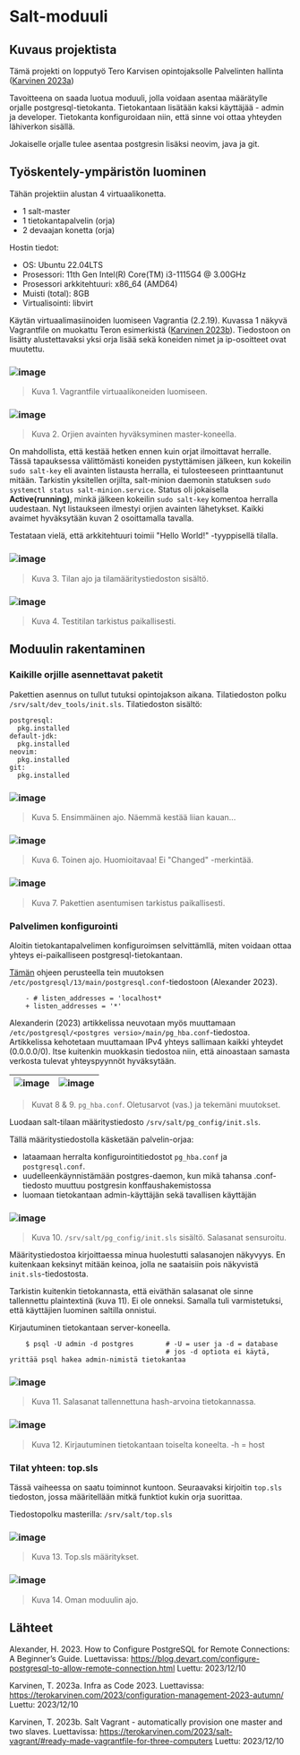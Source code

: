 # Salt-moduuli

## Kuvaus projektista

Tämä projekti on lopputyö Tero Karvisen opintojaksolle Palvelinten hallinta ([Karvinen 2023a](https://terokarvinen.com/2023/configuration-management-2023-autumn/))

Tavoitteena on saada luotua moduuli, jolla voidaan asentaa määrätylle orjalle postgresql-tietokanta. Tietokantaan lisätään kaksi käyttäjää - admin ja developer.
Tietokanta konfiguroidaan niin, että sinne voi ottaa yhteyden lähiverkon sisällä.

Jokaiselle orjalle tulee asentaa postgresin lisäksi neovim, java ja git.

## Työskentely-ympäristön luominen

Tähän projektiin alustan 4 virtuaalikonetta. 

- 1 salt-master
- 1 tietokantapalvelin (orja)
- 2 devaajan konetta (orja)

Hostin tiedot:

- OS: Ubuntu 22.04LTS
- Prosessori: 11th Gen Intel(R) Core(TM) i3-1115G4 @ 3.00GHz
- Prosessori arkkitehtuuri: x86_64 (AMD64)
- Muisti (total): 8GB
- Virtualisointi: libvirt

Käytän virtuaalimasiinoiden luomiseen Vagrantia (2.2.19). Kuvassa 1 näkyvä Vagrantfile on muokattu Teron esimerkistä ([Karvinen 2023b](https://terokarvinen.com/2023/salt-vagrant/#ready-made-vagrantfile-for-three-computers)). Tiedostoon on lisätty alustettavaksi yksi orja lisää sekä koneiden nimet ja ip-osoitteet ovat muutettu.

### ![image](https://github.com/RenneJ/hh-palvelinten-hallinta/assets/97522117/285c9529-276d-4519-90f4-f13596b39627)

> Kuva 1. Vagrantfile virtuaalikoneiden luomiseen.

### ![image](https://github.com/RenneJ/hh-palvelinten-hallinta/assets/97522117/3bbf564c-a86a-4852-8a99-7c3f6e747d5b)

> Kuva 2. Orjien avainten hyväksyminen master-koneella.

On mahdollista, että kestää hetken ennen kuin orjat ilmoittavat herralle. Tässä tapauksessa välittömästi koneiden pystyttämisen jälkeen, kun kokeilin `sudo salt-key` eli avainten listausta herralla, ei tulosteeseen printtaantunut mitään. Tarkistin yksitellen orjilta, salt-minion daemonin statuksen `sudo systemctl status salt-minion.service`. Status oli jokaisella **Active(running)**, minkä jälkeen kokeilin `sudo salt-key` komentoa herralla uudestaan. Nyt listaukseen ilmestyi orjien avainten lähetykset. Kaikki avaimet hyväksytään kuvan 2 osoittamalla tavalla.

Testataan vielä, että arkkitehtuuri toimii "Hello World!" -tyyppisellä tilalla.

### ![image](https://github.com/RenneJ/hh-palvelinten-hallinta/assets/97522117/fca88a4a-72ab-4f59-8dc3-6b8f37a7f25d)

> Kuva 3. Tilan ajo ja tilamääritystiedoston sisältö.

### ![image](https://github.com/RenneJ/hh-palvelinten-hallinta/assets/97522117/c6d34f8e-d18a-4b8a-b946-83730918a6f7)

> Kuva 4. Testitilan tarkistus paikallisesti.

## Moduulin rakentaminen

### Kaikille orjille asennettavat paketit

Pakettien asennus on tullut tutuksi opintojakson aikana. Tilatiedoston polku `/srv/salt/dev_tools/init.sls`. Tilatiedoston sisältö:

    postgresql:
      pkg.installed
    default-jdk:
      pkg.installed
    neovim:
      pkg.installed
    git:
      pkg.installed

### ![image](https://github.com/RenneJ/hh-palvelinten-hallinta/assets/97522117/e3173bbb-7816-4757-8c23-c12caad287d9)

> Kuva 5. Ensimmäinen ajo. Näemmä kestää liian kauan...

### ![image](https://github.com/RenneJ/hh-palvelinten-hallinta/assets/97522117/6a4da224-fef5-4b1c-bf98-3c11fbb4fa47)

> Kuva 6. Toinen ajo. Huomioitavaa! Ei "Changed" -merkintää.

### ![image](https://github.com/RenneJ/hh-palvelinten-hallinta/assets/97522117/0738146d-8ee5-497b-8811-266d9b3a63c4)

> Kuva 7. Pakettien asentumisen tarkistus paikallisesti.

### Palvelimen konfigurointi

Aloitin tietokantapalvelimen konfiguroimsen selvittämllä, miten voidaan ottaa yhteys ei-paikalliseen postgresql-tietokantaan. 

[Tämän](https://blog.devart.com/configure-postgresql-to-allow-remote-connection.html) ohjeen perusteella tein muutoksen `/etc/postgresql/13/main/postgresql.conf`-tiedostoon (Alexander 2023).

        - # listen_addresses = 'localhost*
        + listen_addresses = '*'

Alexanderin (2023) artikkelissa neuvotaan myös muuttamaan `/etc/postgresql/<postgres versio>/main/pg_hba.conf`-tiedostoa. Artikkelissa kehotetaan muuttamaan IPv4 yhteys sallimaan kaikki yhteydet (0.0.0.0/0). Itse kuitenkin muokkasin tiedostoa niin, että ainoastaan samasta verkosta tulevat yhteyspyynnöt hyväksytään.

|![image](https://github.com/RenneJ/hh-palvelinten-hallinta/assets/97522117/bbd3845e-44f6-45f9-bf88-e29a146a69bb)|![image](https://github.com/RenneJ/hh-palvelinten-hallinta/assets/97522117/1dd2622e-d4d8-46b6-b7b6-2c903de4047d)|
|---|---|

> Kuvat 8 & 9. `pg_hba.conf`. Oletusarvot (vas.) ja tekemäni muutokset.

Luodaan salt-tilaan määritystiedosto `/srv/salt/pg_config/init.sls`.

Tällä määritystiedostolla käsketään palvelin-orjaa:

- lataamaan herralta konfigurointitiedostot `pg_hba.conf` ja `postgresql.conf`.
- uudelleenkäynnistämään postgres-daemon, kun mikä tahansa .conf-tiedosto muuttuu postgresin konffaushakemistossa
- luomaan tietokantaan admin-käyttäjän sekä tavallisen käyttäjän

### ![image](https://github.com/RenneJ/hh-palvelinten-hallinta/assets/97522117/b821b2b4-fe40-4113-b8cc-361f2d2221ee)

> Kuva 10. `/srv/salt/pg_config/init.sls` sisältö. Salasanat sensuroitu.

Määritystiedostoa kirjoittaessa minua huolestutti salasanojen näkyvyys. En kuitenkaan keksinyt mitään keinoa, jolla ne saataisiin pois näkyvistä `init.sls`-tiedostosta.

Tarkistin kuitenkin tietokannasta, että eiväthän salasanat ole sinne tallennettu plaintextinä (kuva 11). Ei ole onneksi. Samalla tuli varmistetuksi, että käyttäjien luominen saltilla onnistui.

Kirjautuminen tietokantaan server-koneella.

        $ psql -U admin -d postgres        # -U = user ja -d = database
                                           # jos -d optiota ei käytä, yrittää psql hakea admin-nimistä tietokantaa

### ![image](https://github.com/RenneJ/hh-palvelinten-hallinta/assets/97522117/042749d0-d7ba-4a3e-b10b-85378b181be5)

> Kuva 11. Salasanat tallennettuna hash-arvoina tietokannassa.

### ![image](https://github.com/RenneJ/hh-palvelinten-hallinta/assets/97522117/ea9bee26-d438-4121-8f10-3e149a5bcc9f)

> Kuva 12. Kirjautuminen tietokantaan toiselta koneelta. -h = host

### Tilat yhteen: top.sls

Tässä vaiheessa on saatu toiminnot kuntoon. Seuraavaksi kirjoitin `top.sls` tiedoston, jossa määritellään mitkä funktiot kukin orja suorittaa.

Tiedostopolku masterilla: `/srv/salt/top.sls`

### ![image](https://github.com/RenneJ/hh-palvelinten-hallinta/assets/97522117/7662fde4-5e26-49c2-972a-97ad3a03f82e)

> Kuva 13. Top.sls määritykset.

### ![image](https://github.com/RenneJ/hh-palvelinten-hallinta/assets/97522117/8f9005fb-5971-4cdb-a3e0-a837caf20134)

> Kuva 14. Oman moduulin ajo.

## Lähteet

Alexander, H. 2023. How to Configure PostgreSQL for Remote Connections: A Beginner’s Guide. Luettavissa: https://blog.devart.com/configure-postgresql-to-allow-remote-connection.html Luettu: 2023/12/10

Karvinen, T. 2023a. Infra as Code 2023. Luettavissa: https://terokarvinen.com/2023/configuration-management-2023-autumn/ Luettu: 2023/12/10

Karvinen, T. 2023b. Salt Vagrant - automatically provision one master and two slaves. Luettavissa: https://terokarvinen.com/2023/salt-vagrant/#ready-made-vagrantfile-for-three-computers Luettu: 2023/12/10

